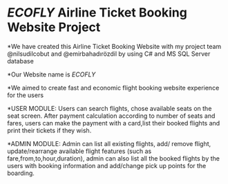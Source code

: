 # _ECOFLY_ Airline Ticket Booking Website Project

*We have created this Airline Ticket Booking Website with my project team 
@nilsudilcobut and @emirbahadırözdil by using C# and MS SQL Server database

*Our Website name is _ECOFLY_

*We aimed to create fast and economic flight booking website experience
for the users

*USER MODULE: Users can search flights, chose available seats on the seat screen.
After payment calculation according to number of seats and fares,
users can make the payment with a card,list their booked flights
and print their tickets if they wish.

*ADMIN MODULE: Admin can list all existing flights, add/ remove flight,
update/rearrange available flight features (such as fare,from,to,hour,duration),
admin can also list all the booked flights by the users with booking information
and add/change pick up points for the boarding.



